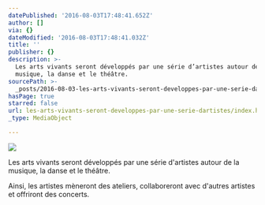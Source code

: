 ```yaml
---
datePublished: '2016-08-03T17:48:41.652Z'
author: []
via: {}
dateModified: '2016-08-03T17:48:41.032Z'
title: ''
publisher: {}
description: >-
  Les arts vivants seront développés par une série d’artistes autour de la
  musique, la danse et le théâtre.
sourcePath: >-
  _posts/2016-08-03-les-arts-vivants-seront-developpes-par-une-serie-dartistes.md
hasPage: true
starred: false
url: les-arts-vivants-seront-developpes-par-une-serie-dartistes/index.html
_type: MediaObject

---
```

![](https://the-grid-user-content.s3-us-west-2.amazonaws.com/3ac7e4ab-09c7-44fc-b1f2-cb8decb4d3a1.jpg)

Les arts vivants seront développés par une série d'artistes autour de la musique, la danse et le théâtre.

Ainsi, les artistes mèneront des ateliers, collaboreront avec d'autres artistes et offriront des concerts.